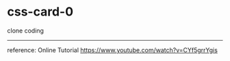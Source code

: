 # css-card-0

clone coding

---
reference: Online Tutorial
https://www.youtube.com/watch?v=CYf5grrYgis
